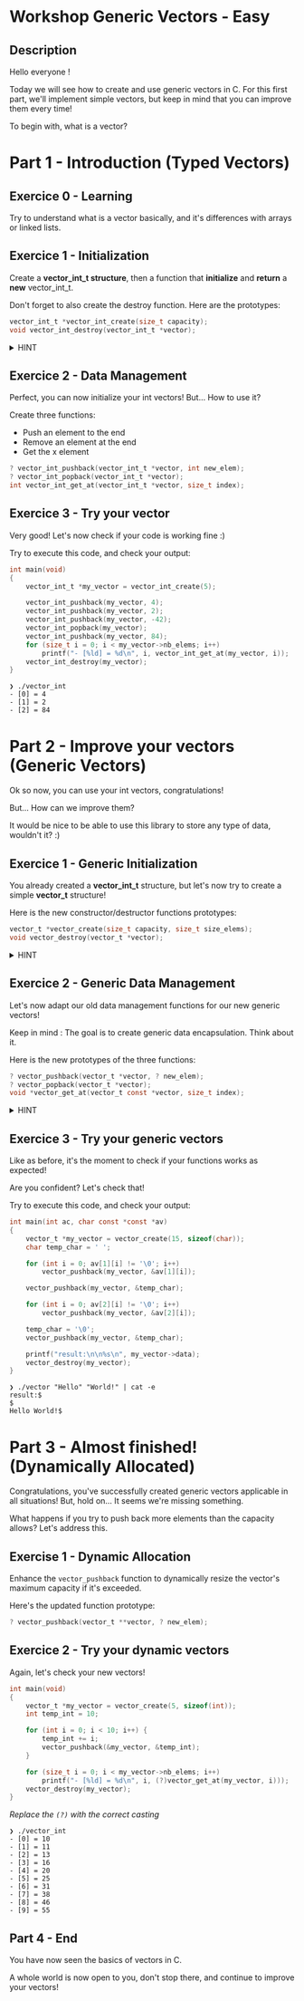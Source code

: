 # Workshop Generic Vectors - Easy

## Description
Hello everyone !

Today we will see how to create and use generic vectors in C.
For this first part, we'll implement simple vectors, but keep in mind that you can improve them every time!

To begin with, what is a vector?


# Part 1 - Introduction (Typed Vectors)

## Exercice 0 - Learning
Try to understand what is a vector basically, and it's differences with arrays or linked lists.

## Exercice 1 - Initialization
Create a **vector_int_t structure**, then a function that **initialize** and **return** a **new** vector_int_t.

Don't forget to also create the destroy function. Here are the prototypes:
```c
vector_int_t *vector_int_create(size_t capacity);
void vector_int_destroy(vector_int_t *vector);
```
<details>
  <summary> HINT </summary>

  > Vectors are similar to arrays, what informations do you really need to store?
</details>

## Exercice 2 - Data Management
Perfect, you can now initialize your int vectors! But... How to use it?

Create three functions: 
- Push an element to the end
- Remove an element at the end
- Get the x element
```c
? vector_int_pushback(vector_int_t *vector, int new_elem);
? vector_int_popback(vector_int_t *vector);
int vector_int_get_at(vector_int_t *vector, size_t index);
```

## Exercice 3 - Try your vector
Very good! Let's now check if your code is working fine :)

Try to execute this code, and check your output:
```c
int main(void)
{
    vector_int_t *my_vector = vector_int_create(5);

    vector_int_pushback(my_vector, 4);
    vector_int_pushback(my_vector, 2);
    vector_int_pushback(my_vector, -42);
    vector_int_popback(my_vector);
    vector_int_pushback(my_vector, 84);
    for (size_t i = 0; i < my_vector->nb_elems; i++)
        printf("- [%ld] = %d\n", i, vector_int_get_at(my_vector, i));
    vector_int_destroy(my_vector);
}
```
```
❯ ./vector_int 
- [0] = 4
- [1] = 2
- [2] = 84
```


# Part 2 - Improve your vectors (Generic Vectors)
Ok so now, you can use your int vectors, congratulations!

But... How can we improve them? 

It would be nice to be able to use this library to store any type of data, wouldn't it? :)

## Exercice 1 - Generic Initialization
You already created a **vector_int_t** structure, but let's now try to create a simple **vector_t** structure!

Here is the new constructor/destructor functions prototypes:
```c
vector_t *vector_create(size_t capacity, size_t size_elems);
void vector_destroy(vector_t *vector);
```
<details>
  <summary> HINT </summary>

  > How can we store any type of data in our array? Hmm... Check the parameters
</details>

## Exercice 2 - Generic Data Management
Let's now adapt our old data management functions for our new generic vectors!

Keep in mind : The goal is to create generic data encapsulation. Think about it.

Here is the new prototypes of the three functions:
```c
? vector_pushback(vector_t *vector, ? new_elem);
? vector_popback(vector_t *vector);
void *vector_get_at(vector_t const *vector, size_t index);
```
<details>
  <summary> HINT </summary>

  > Have you ever heard of `memcpy`?
</details>

## Exercice 3 - Try your generic vectors
Like as before, it's the moment to check if your functions works as expected!

Are you confident? Let's check that!

Try to execute this code, and check your output:
```c
int main(int ac, char const *const *av)
{
    vector_t *my_vector = vector_create(15, sizeof(char));
    char temp_char = ' ';

    for (int i = 0; av[1][i] != '\0'; i++)
        vector_pushback(my_vector, &av[1][i]);

    vector_pushback(my_vector, &temp_char);

    for (int i = 0; av[2][i] != '\0'; i++)
        vector_pushback(my_vector, &av[2][i]);

    temp_char = '\0';
    vector_pushback(my_vector, &temp_char);

    printf("result:\n\n%s\n", my_vector->data);
    vector_destroy(my_vector);
}
```
```
❯ ./vector "Hello" "World!" | cat -e 
result:$
$
Hello World!$
```

# Part 3 - Almost finished! (Dynamically Allocated)
Congratulations, you've successfully created generic vectors applicable in all situations! But, hold on... It seems we're missing something.

What happens if you try to push back more elements than the capacity allows? Let's address this.

## Exercise 1 - Dynamic Allocation
Enhance the `vector_pushback` function to dynamically resize the vector's maximum capacity if it's exceeded.

Here's the updated function prototype:
```c
? vector_pushback(vector_t **vector, ? new_elem);
```

## Exercice 2 - Try your dynamic vectors
Again, let's check your new vectors!

```c
int main(void)
{
    vector_t *my_vector = vector_create(5, sizeof(int));
    int temp_int = 10;

    for (int i = 0; i < 10; i++) {
        temp_int += i;
        vector_pushback(&my_vector, &temp_int);
    }

    for (size_t i = 0; i < my_vector->nb_elems; i++)
        printf("- [%ld] = %d\n", i, (?)vector_get_at(my_vector, i)));
    vector_destroy(my_vector);
}
```
*Replace the `(?)` with the correct casting*
```
❯ ./vector_int
- [0] = 10
- [1] = 11
- [2] = 13
- [3] = 16
- [4] = 20
- [5] = 25
- [6] = 31
- [7] = 38
- [8] = 46
- [9] = 55
```

## Part 4 - End
You have now seen the basics of vectors in C.

A whole world is now open to you, don't stop there, and continue to improve your vectors!
